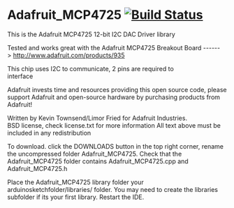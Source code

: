 Adafruit_MCP4725 [![Build Status](https://github.com/adafruit/Adafruit_MCP4725/workflows/Arduino%20Library%20CI/badge.svg)](https://github.com/adafruit/Adafruit_MCP4725/actions)
================

This is the Adafruit MCP4725 12-bit I2C DAC Driver library

Tested and works great with the Adafruit MCP4725 Breakout Board 
    ------> http://www.adafruit.com/products/935

This chip uses I2C to communicate, 2 pins are required to  
interface

Adafruit invests time and resources providing this open source code, 
please support Adafruit and open-source hardware by purchasing 
products from Adafruit!

Written by Kevin Townsend/Limor Fried for Adafruit Industries.  
BSD license, check license.txt for more information
All text above must be included in any redistribution

To download. click the DOWNLOADS button in the top right corner, rename the uncompressed folder Adafruit_MCP4725. Check that the Adafruit_MCP4725 folder contains Adafruit_MCP4725.cpp and Adafruit_MCP4725.h

Place the Adafruit_MCP4725 library folder your arduinosketchfolder/libraries/ folder. You may need to create the libraries subfolder if its your first library. Restart the IDE.
